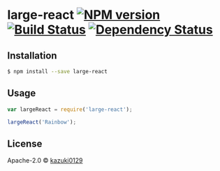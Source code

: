# large-react [![NPM version][npm-image]][npm-url] [![Build Status][travis-image]][travis-url] [![Dependency Status][daviddm-image]][daviddm-url]
> 

## Installation

```sh
$ npm install --save large-react
```

## Usage

```js
var largeReact = require('large-react');

largeReact('Rainbow');
```
## License

Apache-2.0 © [kazuki0129]()


[npm-image]: https://badge.fury.io/js/large-react.svg
[npm-url]: https://npmjs.org/package/large-react
[travis-image]: https://travis-ci.org/kazuki0129/large-react.svg?branch=master
[travis-url]: https://travis-ci.org/kazuki0129/large-react
[daviddm-image]: https://david-dm.org/kazuki0129/large-react.svg?theme=shields.io
[daviddm-url]: https://david-dm.org/kazuki0129/large-react
